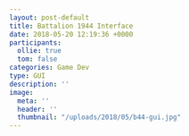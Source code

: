 ```yaml
---
layout: post-default
title: Battalion 1944 Interface
date: 2018-05-20 12:19:36 +0000
participants:
  ollie: true
  tom: false
categories: Game Dev
type: GUI
description: ''
image:
  meta: ''
  header: ''
  thumbnail: "/uploads/2018/05/b44-gui.jpg"
---
```

